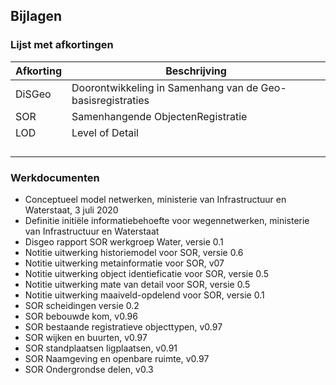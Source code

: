 ## Bijlagen

### Lijst met afkortingen

| Afkorting |   Beschrijving                                                |
|---|---|
|DiSGeo     |   Doorontwikkeling in Samenhang van de Geo-basisregistraties  |
|SOR        |   Samenhangende ObjectenRegistratie                           |
|LOD  |     Level of Detail  | 
|   |   |
|   |   |
|   |   |
|   |   |


### Werkdocumenten

- Conceptueel model netwerken, ministerie van Infrastructuur en Waterstaat, 3 juli 2020
- Definitie initiële informatiebehoefte voor wegennetwerken, ministerie van Infrastructuur en Waterstaat
- Disgeo rapport SOR werkgroep Water, versie 0.1
- Notitie uitwerking historiemodel voor SOR, versie 0.6
- Notitie uitwerking metainformatie voor SOR, v07
- Notitie uitwerking object identieficatie voor SOR, versie 0.5
- Notitie uitwerking mate van detail voor SOR, versie 0.5
- Notitie uitwerking maaiveld-opdelend voor SOR, versie 0.1
- SOR scheidingen versie 0.2
- SOR bebouwde kom, v0.96
- SOR bestaande registratieve objecttypen, v0.97
- SOR wijken en buurten, v0.97
- SOR standplaatsen ligplaatsen, v0.91 
- SOR Naamgeving en openbare ruimte, v0.97
- SOR Ondergrondse delen, v0.3

